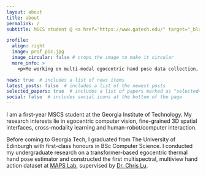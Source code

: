 ```yaml
---
layout: about
title: about
permalink: /
subtitle: MSCS student @ <a href="https://www.gatech.edu/" target="_blank">Georgia Tech</a>

profile:
  align: right
  image: prof_pic.jpg
  image_circular: false # crops the image to make it circular
  more_info: >
    <p>Me working on multi-modal egocentric hand pose data collection, 2023</p>

news: true  # includes a list of news items
latest_posts: false  # includes a list of the newest posts
selected_papers: true  # includes a list of papers marked as "selected={true}"
social: false  # includes social icons at the bottom of the page
---
```


I am a first-year MSCS student at the Georgia Institute of Technology. My research interests lie in egocentric computer vision, fine-grained 3D spatial interfaces, cross-modality learning and human-robot/computer interaction.

Before coming to Georgia Tech, I graduated from The University of Edinburgh with first-class honours in BSc Computer Science. I conducted my undergraduate research on a transformer-based egocentric thermal hand pose estimator and constructed the first multispectral, multiview hand action dataset at <a href="https://maps-lab.github.io/" target="_blank">MAPS Lab</a>, supervised by <a href="https://christopherlu.github.io/" target="_blank">Dr. Chris Lu</a>.